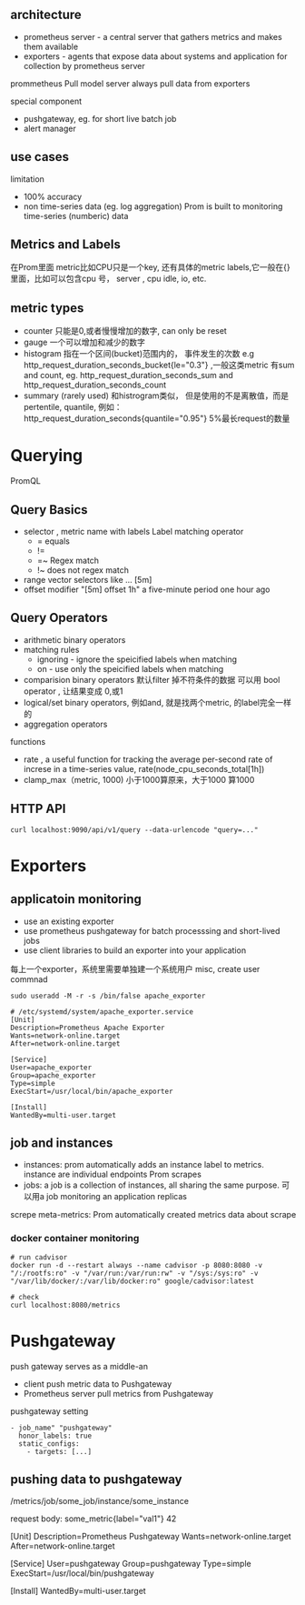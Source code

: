 ## architecture
* prometheus server - a central server that gathers metrics and makes them available
* exporters - agents that expose data about systems and application for collection by prometheus server

prommetheus Pull model
server always pull data from exporters

special component
- pushgateway,  eg. for short live batch job
- alert manager

## use cases
limitation
* 100% accuracy
* non time-series data  (eg. log aggregation)  Prom is built to monitoring time-series (numberic) data

## Metrics and Labels
在Prom里面 metric比如CPU只是一个key, 还有具体的metric labels,它一般在{} 里面，比如可以包含cpu 号， server , cpu idle, io, etc.
## metric types
- counter 只能是0,或者慢慢增加的数字, can only be reset
- gauge 一个可以增加和减少的数字
- histogram 指在一个区间(bucket)范围内的， 事件发生的次数 e.g  http_request_duration_seconds_bucket{le="0.3"} ,一般这类metric 有sum and count, eg. http_request_duration_seconds_sum and http_request_duration_seconds_count 
- summary (rarely used) 和histrogram类似， 但是使用的不是离散值，而是pertentile, quantile, 例如： http_request_duration_seconds{quantile="0.95"} 5%最长request的数量

# Querying
PromQL
## Query Basics
- selector  , metric name with labels
  Label matching operator  
  * = equals
  * !=
  * =~ Regex match
  * !~ does not regex match
- range vector selectors  like ... [5m]
- offset modifier  "[5m] offset 1h" a five-minute period one hour ago   

## Query Operators
- arithmetic binary operators
- matching rules  
  * ignoring - ignore the speicified labels when matching
  * on - use only the speicified labels when matching
- comparision binary  operators  默认filter 掉不符条件的数据  可以用 bool operator , 让结果变成 0,或1
- logical/set binary operators, 例如and, 就是找两个metric, 的label完全一样的
- aggregation operators

functions
- rate , a useful function for tracking the average per-second rate of increse in a time-series value, rate(node_cpu_seconds_total[1h])
- clamp_max（metric, 1000) 小于1000算原来，大于1000 算1000

## HTTP API
```
curl localhost:9090/api/v1/query --data-urlencode "query=..."
```

# Exporters
## applicatoin monitoring
- use an existing exporter
- use prometheus pushgateway for batch processsing and short-lived jobs
- use client libraries to build an exporter into your application

每上一个exporter，系统里需要单独建一个系统用户
misc, create user commnad
```
sudo useradd -M -r -s /bin/false apache_exporter
```

```
# /etc/systemd/system/apache_exporter.service
[Unit]
Description=Prometheus Apache Exporter
Wants=network-online.target
After=network-online.target

[Service]
User=apache_exporter
Group=apache_exporter
Type=simple
ExecStart=/usr/local/bin/apache_exporter

[Install]
WantedBy=multi-user.target
```

## job and instances
- instances: prom automatically adds an instance label to metrics. instance are individual endpoints Prom scrapes
- jobs: a job is a collection of instances, all sharing the same purpose. 可以用a job monitoring an application replicas

screpe meta-metrics: Prom automatically created metrics data about scrape


### docker container monitoring
```
# run cadvisor
docker run -d --restart always --name cadvisor -p 8080:8080 -v "/:/rootfs:ro" -v "/var/run:/var/run:rw" -v "/sys:/sys:ro" -v "/var/lib/docker/:/var/lib/docker:ro" google/cadvisor:latest

# check
curl localhost:8080/metrics

```

# Pushgateway
push gateway serves as a middle-an 
- client push metric data to Pushgateway
- Prometheus server pull metrics from Pushgateway

pushgateway setting
```
- job_name" "pushgateway"
  honor_labels: true
  static_configs:
    - targets: [...]
```

## pushing data to pushgateway
/metrics/job/some_job/instance/some_instance

request body:
some_metric{label="val1"} 42

[Unit]
Description=Prometheus Pushgateway
Wants=network-online.target
After=network-online.target

[Service]
User=pushgateway
Group=pushgateway
Type=simple
ExecStart=/usr/local/bin/pushgateway

[Install]
WantedBy=multi-user.target